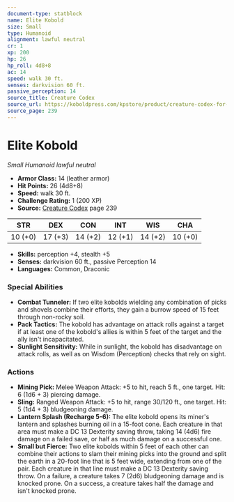 ```yaml
---
document-type: statblock
name: Elite Kobold
size: Small
type: Humanoid
alignment: lawful neutral
cr: 1
xp: 200
hp: 26
hp_roll: 4d8+8
ac: 14
speed: walk 30 ft.
senses: darkvision 60 ft. 
passive_perception: 14
source_title: Creature Codex
source_url: https://koboldpress.com/kpstore/product/creature-codex-for-5th-edition-dnd
source_page: 239
---
```


# Elite Kobold

*Small* *Humanoid* *lawful neutral*

- **Armor Class:** 14 (leather armor)
- **Hit Points:** 26 (4d8+8)
- **Speed:** walk 30 ft.
- **Challenge Rating:** 1 (200 XP)
- **Source:** [Creature Codex](https://koboldpress.com/kpstore/product/creature-codex-for-5th-edition-dnd) page 239

| STR | DEX | CON | INT | WIS | CHA |
| --- | --- | --- | --- | --- | --- |
| 10 (+0) | 17 (+3) | 14 (+2) | 12 (+1) | 14 (+2) | 10 (+0) |

- **Skills:** perception +4, stealth +5
- **Senses:** darkvision 60 ft., passive Perception 14
- **Languages:** Common, Draconic

### Special Abilities

- **Combat Tunneler:** If two elite kobolds wielding any combination of picks and shovels combine their efforts, they gain a burrow speed of 15 feet through non-rocky soil.
- **Pack Tactics:** The kobold has advantage on attack rolls against a target if at least one of the kobold's allies is within 5 feet of the target and the ally isn't incapacitated.
- **Sunlight Sensitivity:** While in sunlight, the kobold has disadvantage on attack rolls, as well as on Wisdom (Perception) checks that rely on sight.

### Actions

- **Mining Pick:** Melee Weapon Attack: +5 to hit, reach 5 ft., one target. Hit: 6 (1d6 + 3) piercing damage.
- **Sling:** Ranged Weapon Attack: +5 to hit, range 30/120 ft., one target. Hit: 5 (1d4 + 3) bludgeoning damage.
- **Lantern Splash (Recharge 5-6):** The elite kobold opens its miner's lantern and splashes burning oil in a 15-foot cone. Each creature in that area must make a DC 13 Dexterity saving throw, taking 14 (4d6) fire damage on a failed save, or half as much damage on a successful one.
- **Small but Fierce:** Two elite kobolds within 5 feet of each other can combine their actions to slam their mining picks into the ground and split the earth in a 20-foot line that is 5 feet wide, extending from one of the pair. Each creature in that line must make a DC 13 Dexterity saving throw. On a failure, a creature takes 7 (2d6) bludgeoning damage and is knocked prone. On a success, a creature takes half the damage and isn't knocked prone.
